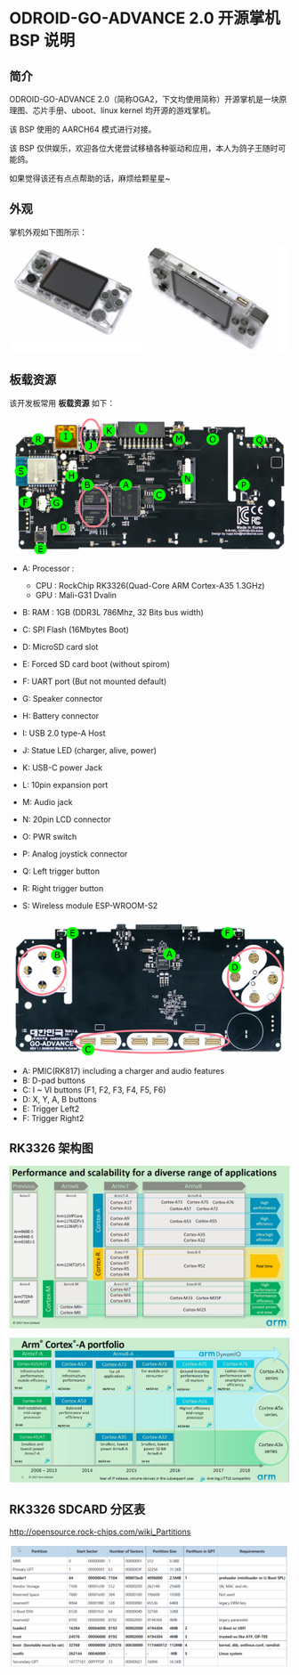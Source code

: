 # ODROID-GO-ADVANCE 2.0 开源掌机 BSP 说明 

## 简介 

ODROID-GO-ADVANCE 2.0（简称OGA2，下文均使用简称）开源掌机是一块原理图、芯片手册、uboot、linux kernel 均开源的游戏掌机。

该 BSP 使用的 AARCH64 模式进行对接。

该 BSP 仅供娱乐，欢迎各位大佬尝试移植各种驱动和应用，本人为鸽子王随时可能鸽。

如果觉得该还有点点帮助的话，麻烦给颗星星~

## 外观

掌机外观如下图所示：

![board](./figures/odroidgo2.png)

## 板载资源 

该开发板常用 **板载资源** 如下：

![正面](./figures/oga_rev11_back.png)

- A: Processor : 
  - CPU : RockChip RK3326(Quad-Core ARM Cortex-A35 1.3GHz) 
  - GPU : Mali-G31 Dvalin

- B: RAM : 1GB (DDR3L 786Mhz, 32 Bits bus width)
- C: SPI Flash (16Mbytes Boot)
- D: MicroSD card slot 
- E: Forced SD card boot (without spirom)
- F: UART port (But not mounted default) 
- G: Speaker connector
- H: Battery connector
- I: USB 2.0 type-A Host
- J: Statue LED (charger, alive, power)
- K: USB-C power Jack
- L: 10pin expansion port
- M: Audio jack
- N: 20pin LCD connector
- O: PWR switch
- P: Analog joystick connector
- Q: Left trigger button
- R: Right trigger button
- S: Wireless module ESP-WROOM-S2 

![反面](./figures/oga_rev11_front.png)

- A: PMIC(RK817) including a charger and audio features
- B: D-pad buttons
- C: I ~ VI buttons (F1, F2, F3, F4, F5, F6)
- D: X, Y, A, B buttons
- E: Trigger Left2
- F: Trigger Right2

## RK3326 架构图 

![arm1](./figures/arm1.png)

![arm2](./figures/arm2.png)

## RK3326 SDCARD 分区表 

http://opensource.rock-chips.com/wiki_Partitions

![GPT](./figures/GPTPartitionTable.png)
